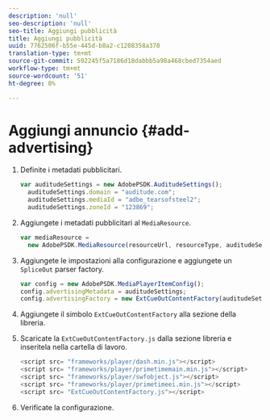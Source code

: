 ```yaml
---
description: 'null'
seo-description: 'null'
seo-title: Aggiungi pubblicità
title: Aggiungi pubblicità
uuid: 7762506f-b55e-445d-b8a2-c1208358a370
translation-type: tm+mt
source-git-commit: 592245f5a7186d18dabbb5a98a468cbed7354aed
workflow-type: tm+mt
source-wordcount: '51'
ht-degree: 0%

---
```



# Aggiungi annuncio {#add-advertising}

1. Definite i metadati pubblicitari.

   ```js
   var auditudeSettings = new AdobePSDK.AuditudeSettings(); 
     auditudeSettings.domain = "auditude.com"; 
     auditudeSettings.mediaId = "adbe_tearsofsteel2"; 
     auditudeSettings.zoneId = "123869";
   ```

1. Aggiungete i metadati pubblicitari al `MediaResource`.

   ```js
   var mediaResource =  
     new AdobePSDK.MediaResource(resourceUrl, resourceType, auditudeSettings, false);
   ```

1. Aggiungete le impostazioni alla configurazione e aggiungete un `SpliceOut` parser factory.

   ```js
   var config = new AdobePSDK.MediaPlayerItemConfig(); 
   config.advertisingMetadata = auditudeSettings; 
   config.advertisingFactory = new ExtCueOutContentFactory(auditudeSettings);
   ```

1. Aggiungete il simbolo `ExtCueOutContentFactory` alla sezione della libreria.
1. Scaricate la `ExtCueOutContentFactory.js` dalla sezione libreria e inseritela nella cartella di lavoro.

   ```js
   <script src= "frameworks/player/dash.min.js"></script> 
   <script src= "frameworks/player/primetimemain.min.js"></script> 
   <script src= "frameworks/player/swfobject.js"></script> 
   <script src= "frameworks/player/primetimeei.min.js"></script> 
   <script src= "ExtCueOutContentFactory.js"></script>
   ```

1. Verificate la configurazione.
